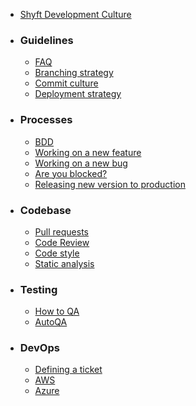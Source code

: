 * [Shyft Development Culture](Home)

* ### Guidelines
   * [FAQ](FAQ)
   * [Branching strategy](Branching-strategy)
   * [Commit culture](Commit-culture)
   * [Deployment strategy](Deployment-strategy)
* ### Processes
   * [BDD](BDD)
   * [Working on a new feature](Working-on-a-new-feature)
   * [Working on a new bug](Working-on-a-new-bug)
   * [Are you blocked?](Blocked-status)
   * [Releasing new version to production](Releasing-to-production-environment)
* ### Codebase
   * [Pull requests](Pull-Requests)
   * [Code Review](Code-review)
   * [Code style]()
   * [Static analysis]()
* ### Testing
   * [How to QA]()
   * [AutoQA]()
* ### DevOps
   * [Defining a ticket]()
   * [AWS]()
   * [Azure]()
   

